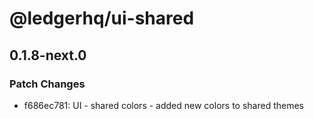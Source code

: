 # @ledgerhq/ui-shared

## 0.1.8-next.0

### Patch Changes

- f686ec781: UI - shared colors - added new colors to shared themes
